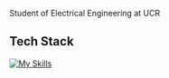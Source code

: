 Student of Electrical Engineering at UCR

## Tech Stack
[![My Skills](https://skillicons.dev/icons?i=github,latex,c,bash,anaconda,matlab,py,vim,vscode,&theme=light)](https://skillicons.dev)
